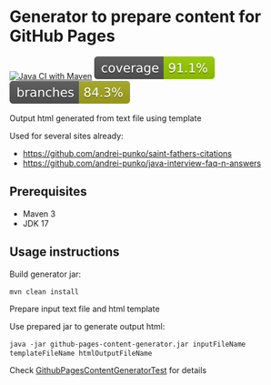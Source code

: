 
# Generator to prepare content for GitHub Pages

[![Java CI with Maven](https://github.com/andrei-punko/github-pages-content-generator/actions/workflows/maven.yml/badge.svg)](actions/workflows/maven.yml)
[![Coverage](.github/badges/jacoco.svg)](actions/workflows/maven.yml)
[![Branches](.github/badges/branches.svg)](actions/workflows/maven.yml)

Output html generated from text file using template

Used for several sites already:
- https://github.com/andrei-punko/saint-fathers-citations
- https://github.com/andrei-punko/java-interview-faq-n-answers

## Prerequisites

- Maven 3
- JDK 17

## Usage instructions

Build generator jar:

    mvn clean install

Prepare input text file and html template

Use prepared jar to generate output html:

    java -jar github-pages-content-generator.jar inputFileName templateFileName htmlOutputFileName

Check [GithubPagesContentGeneratorTest](src/test/java/by/andd3dfx/GithubPagesContentGeneratorTest.java) for details
